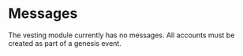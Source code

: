 # Messages

The vesting module currently has no messages. All accounts must be created as part of a genesis event.